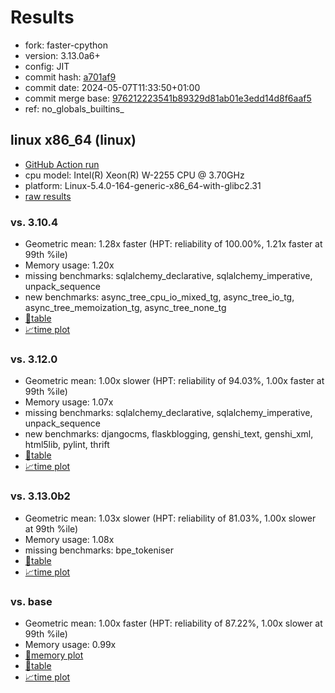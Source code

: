 # Results

- fork: faster-cpython
- version: 3.13.0a6+
- config: JIT
- commit hash: [a701af9](https://github.com/faster%2dcpython/cpython/commit/a701af9)
- commit date: 2024-05-07T11:33:50+01:00
- commit merge base: [976212223541b89329d81ab01e3edd14d8f6aaf5](https://github.com/faster%2dcpython/cpython/commit/976212223541b89329d81ab01e3edd14d8f6aaf5)
- ref: no_globals_builtins_

## linux x86_64 (linux)

- [GitHub Action run](https://github.com/faster-cpython/benchmarking/actions/runs/8983880049)
- cpu model: Intel(R) Xeon(R) W-2255 CPU @ 3.70GHz
- platform: Linux-5.4.0-164-generic-x86_64-with-glibc2.31
- [raw results](bm-20240507-linux-x86_64-faster%252dcpython-no_globals_builtins_-3.13.0a6%2B-a701af9.json)

### vs. 3.10.4

- Geometric mean: 1.28x faster (HPT: reliability of 100.00%, 1.21x faster at 99th %ile)
- Memory usage: 1.20x
- missing benchmarks: sqlalchemy_declarative, sqlalchemy_imperative, unpack_sequence
- new benchmarks: async_tree_cpu_io_mixed_tg, async_tree_io_tg, async_tree_memoization_tg, async_tree_none_tg
- [📄table](bm-20240507-linux-x86_64-faster%252dcpython-no_globals_builtins_-3.13.0a6%2B-a701af9-vs-3.10.4.md)
- [📈time plot](bm-20240507-linux-x86_64-faster%252dcpython-no_globals_builtins_-3.13.0a6%2B-a701af9-vs-3.10.4.svg)

### vs. 3.12.0

- Geometric mean: 1.00x slower (HPT: reliability of 94.03%, 1.00x faster at 99th %ile)
- Memory usage: 1.07x
- missing benchmarks: sqlalchemy_declarative, sqlalchemy_imperative, unpack_sequence
- new benchmarks: djangocms, flaskblogging, genshi_text, genshi_xml, html5lib, pylint, thrift
- [📄table](bm-20240507-linux-x86_64-faster%252dcpython-no_globals_builtins_-3.13.0a6%2B-a701af9-vs-3.12.0.md)
- [📈time plot](bm-20240507-linux-x86_64-faster%252dcpython-no_globals_builtins_-3.13.0a6%2B-a701af9-vs-3.12.0.svg)

### vs. 3.13.0b2

- Geometric mean: 1.03x slower (HPT: reliability of 81.03%, 1.00x slower at 99th %ile)
- Memory usage: 1.08x
- missing benchmarks: bpe_tokeniser
- [📄table](bm-20240507-linux-x86_64-faster%252dcpython-no_globals_builtins_-3.13.0a6%2B-a701af9-vs-3.13.0b2.md)
- [📈time plot](bm-20240507-linux-x86_64-faster%252dcpython-no_globals_builtins_-3.13.0a6%2B-a701af9-vs-3.13.0b2.svg)

### vs. base

- Geometric mean: 1.00x faster (HPT: reliability of 87.22%, 1.00x slower at 99th %ile)
- Memory usage: 0.99x
- [🧠memory plot](bm-20240507-linux-x86_64-faster%252dcpython-no_globals_builtins_-3.13.0a6%2B-a701af9-vs-base-mem.svg)
- [📄table](bm-20240507-linux-x86_64-faster%252dcpython-no_globals_builtins_-3.13.0a6%2B-a701af9-vs-base.md)
- [📈time plot](bm-20240507-linux-x86_64-faster%252dcpython-no_globals_builtins_-3.13.0a6%2B-a701af9-vs-base.svg)

